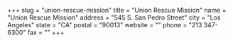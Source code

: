 +++
slug = "union-rescue-mission"
title = "Union Rescue Mission"
name = "Union Rescue Mission"
address = "545 S. San Pedro Street"
city = "Los Angeles"
state = "CA"
postal = "90013"
website = ""
phone = "213 347-6300"
fax = ""
+++
